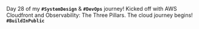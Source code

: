  Day 28 of my **`#SystemDesign`** & **`#DevOps`** journey! Kicked off with AWS Cloudfront and Observability: The Three Pillars. The cloud journey begins! **`#BuildInPublic`**